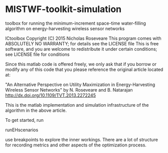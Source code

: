 # MISTWF-toolkit-simulation

toolbox for running the minimum-increment space-time water-filling algorithm on energy-harvesting wireless sensor networks

ICtoolbox Copyright (C) 2015 Nicholas Roseveare This program comes with ABSOLUTELY NO WARRANTY; for details see the LICENSE file This is free software, and you are welcome to redistribute it under certain conditions; see LICENSE file for conditions

Since this matlab code is offered freely, we only ask that if you borrow or modify any of this code that you please reference the original article located at:

"An Alternative Perspective on Utility Maximization in Energy-Harvesting Wireless Sensor Networks" 
by N. Roseveare and B. Natarajan
http://dx.doi.org/10.1109/TVT.2013.2272245

This is the matlab implementation and simulation infrastructure of the algorithm in the above article.

To get started, run

runEHscenarios

use breakpoints to explore the inner workings. There are a lot of structure for recording metrics and other aspects of the optimization process. 


